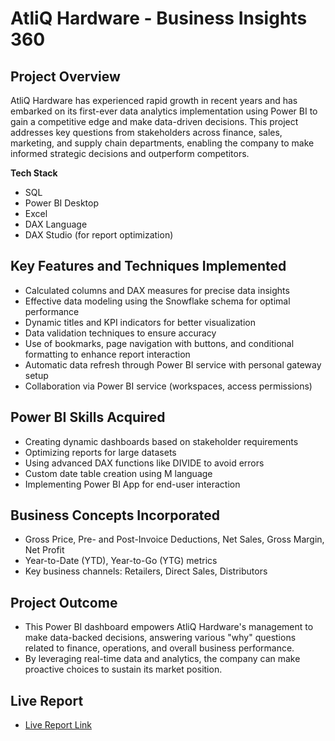 # AtliQ Hardware - Business Insights 360 

## Project Overview

AtliQ Hardware has experienced rapid growth in recent years and has embarked on its first-ever data analytics implementation using Power BI to gain a competitive edge and make data-driven decisions. This project addresses key questions from stakeholders across finance, sales, marketing, and supply chain departments, enabling the company to make informed strategic decisions and outperform competitors.

**Tech Stack**
- SQL
- Power BI Desktop
- Excel
- DAX Language
- DAX Studio (for report optimization)
  
## Key Features and Techniques Implemented
- Calculated columns and DAX measures for precise data insights
- Effective data modeling using the Snowflake schema for optimal performance
- Dynamic titles and KPI indicators for better visualization
- Data validation techniques to ensure accuracy
- Use of bookmarks, page navigation with buttons, and conditional formatting to enhance report interaction
- Automatic data refresh through Power BI service with personal gateway setup
- Collaboration via Power BI service (workspaces, access permissions)

## Power BI Skills Acquired
- Creating dynamic dashboards based on stakeholder requirements
- Optimizing reports for large datasets
- Using advanced DAX functions like DIVIDE to avoid errors
- Custom date table creation using M language
- Implementing Power BI App for end-user interaction

## Business Concepts Incorporated
- Gross Price, Pre- and Post-Invoice Deductions, Net Sales, Gross Margin, Net Profit
- Year-to-Date (YTD), Year-to-Go (YTG) metrics
- Key business channels: Retailers, Direct Sales, Distributors
  
## Project Outcome
- This Power BI dashboard empowers AtliQ Hardware's management to make data-backed decisions, answering various "why" questions related to finance, operations, and overall business performance.
- By leveraging real-time data and analytics, the company can make proactive choices to sustain its market position.

## Live Report
- [Live Report Link](https://app.powerbi.com/view?r=eyJrIjoiMDIyNGI2YTQtMWEzMi00M2NlLTg4MmItMjYzNjIwMjg5MTdhIiwidCI6ImM2ZTU0OWIzLTVmNDUtNDAzMi1hYWU5LWQ0MjQ0ZGM1YjJjNCJ9)
